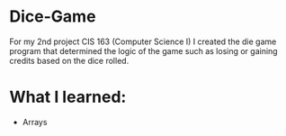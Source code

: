 # Dice-Game
For my 2nd project CIS 163 (Computer Science I) I created the die game program that determined the logic of the game such as losing or gaining credits based on the dice rolled. 

# What I learned:
- Arrays
